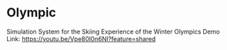 # Olympic
Simulation System for the Skiing Experience of the Winter Olympics
Demo Link:
https://youtu.be/Vpe80I0n6NI?feature=shared
